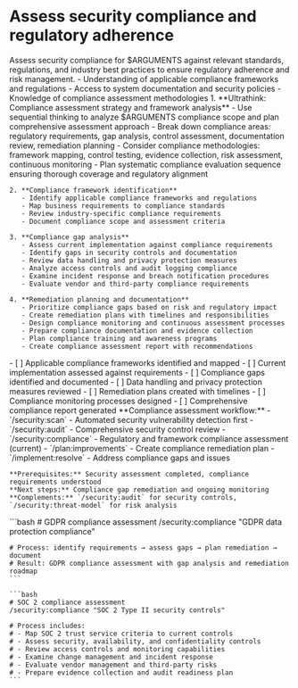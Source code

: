 # Assess security compliance and regulatory adherence

<instructions>
  <context>
    Assess security compliance for $ARGUMENTS against relevant standards, regulations, and industry best practices to ensure regulatory adherence and risk management.
  </context>

  <requirements>
    - Understanding of applicable compliance frameworks and regulations
    - Access to system documentation and security policies
    - Knowledge of compliance assessment methodologies
  </requirements>

  <execution>
    1. **Ultrathink: Compliance assessment strategy and framework analysis**
       - Use sequential thinking to analyze $ARGUMENTS compliance scope and plan comprehensive assessment approach
       - Break down compliance areas: regulatory requirements, gap analysis, control assessment, documentation review, remediation planning
       - Consider compliance methodologies: framework mapping, control testing, evidence collection, risk assessment, continuous monitoring
       - Plan systematic compliance evaluation sequence ensuring thorough coverage and regulatory alignment

    2. **Compliance framework identification**
       - Identify applicable compliance frameworks and regulations
       - Map business requirements to compliance standards
       - Review industry-specific compliance requirements
       - Document compliance scope and assessment criteria

    3. **Compliance gap analysis**
       - Assess current implementation against compliance requirements
       - Identify gaps in security controls and documentation
       - Review data handling and privacy protection measures
       - Analyze access controls and audit logging compliance
       - Examine incident response and breach notification procedures
       - Evaluate vendor and third-party compliance requirements

    4. **Remediation planning and documentation**
       - Prioritize compliance gaps based on risk and regulatory impact
       - Create remediation plans with timelines and responsibilities
       - Design compliance monitoring and continuous assessment processes
       - Prepare compliance documentation and evidence collection
       - Plan compliance training and awareness programs
       - Create compliance assessment report with recommendations
  </execution>

  <validation>
    - [ ] Applicable compliance frameworks identified and mapped
    - [ ] Current implementation assessed against requirements
    - [ ] Compliance gaps identified and documented
    - [ ] Data handling and privacy protection measures reviewed
    - [ ] Remediation plans created with timelines
    - [ ] Compliance monitoring processes designed
    - [ ] Comprehensive compliance report generated
  </validation>

  <workflow>
    **Compliance assessment workflow:**
    - `/security:scan` - Automated security vulnerability detection first
    - `/security:audit` - Comprehensive security control review
    - `/security:compliance` - Regulatory and framework compliance assessment (current)
    - `/plan:improvements` - Create compliance remediation plan
    - `/implement:resolve` - Address compliance gaps and issues

    **Prerequisites:** Security assessment completed, compliance requirements understood
    **Next steps:** Compliance gap remediation and ongoing monitoring
    **Complements:** `/security:audit` for security controls, `/security:threat-model` for risk analysis
  </workflow>

  <examples>
    ```bash
    # GDPR compliance assessment
    /security:compliance "GDPR data protection compliance"

    # Process: identify requirements → assess gaps → plan remediation → document
    # Result: GDPR compliance assessment with gap analysis and remediation roadmap
    ```

    ```bash
    # SOC 2 compliance assessment
    /security:compliance "SOC 2 Type II security controls"

    # Process includes:
    # - Map SOC 2 trust service criteria to current controls
    # - Assess security, availability, and confidentiality controls
    # - Review access controls and monitoring capabilities
    # - Examine change management and incident response
    # - Evaluate vendor management and third-party risks
    # - Prepare evidence collection and audit readiness plan
    ```
  </examples>
</instructions>